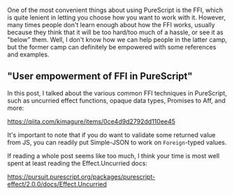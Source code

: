 One of the most convenient things about using PureScript is the FFI, which is quite lenient in letting you choose how you want to work with it. However, many times people don't learn enough about how the FFI works, usually because they think that it will be too hard/too much of a hassle, or see it as "below" them. Well, I don't know how we can help people in the latter camp, but the former camp can definitely be empowered with some references and examples.

## "User empowerment of FFI in PureScript"

In this post, I talked about the various common FFI techniques in PureScript, such as uncurried effect functions, opaque data types, Promises to Aff, and more:

<https://qiita.com/kimagure/items/0ce4d9d2792dd110ee45>

It's important to note that if you do want to validate some returned value from JS, you can readily put Simple-JSON to work on `Foreign`-typed values.

If reading a whole post seems like too much, I think your time is most well spent at least reading the Effect.Uncurried docs:

<https://pursuit.purescript.org/packages/purescript-effect/2.0.0/docs/Effect.Uncurried>
